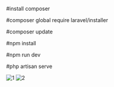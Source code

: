 #install composer

#composer global require laravel/installer

#composer update

#npm install

#npm run dev


#php artisan serve

![1](https://user-images.githubusercontent.com/18664928/160970565-86657980-a6d3-42cb-a784-e70515e4053d.JPG)
![2](https://user-images.githubusercontent.com/18664928/160970571-8bcd0bb6-cffc-42d4-b59f-7178aa57fbf4.JPG)

